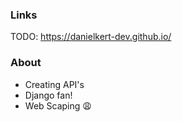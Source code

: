 ### Links

TODO: https://danielkert-dev.github.io/

### About

- Creating API's
- Django fan!
- Web Scaping 😩

